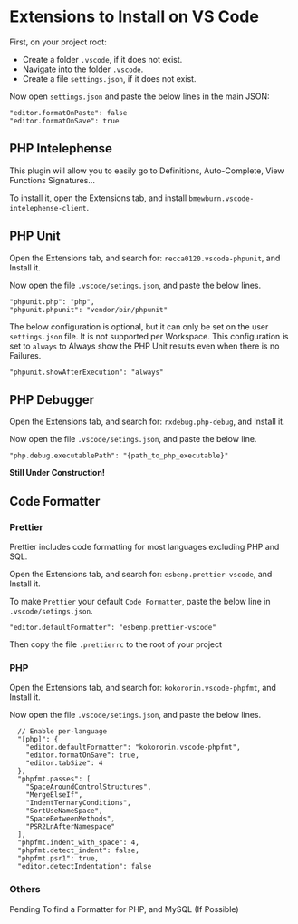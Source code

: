 # Extensions to Install on VS Code

First, on your project root:

-   Create a folder `.vscode`, if it does not exist.
-   Navigate into the folder `.vscode`.
-   Create a file `settings.json`, if it does not exist.

Now open `settings.json` and paste the below lines in the main JSON:

```
"editor.formatOnPaste": false
"editor.formatOnSave": true
```

## PHP Intelephense

This plugin will allow you to easily go to Definitions, Auto-Complete, View Functions Signatures...

To install it, open the Extensions tab, and install `bmewburn.vscode-intelephense-client`.

## PHP Unit

Open the Extensions tab, and search for: `recca0120.vscode-phpunit`, and Install it.

Now open the file `.vscode/setings.json`, and paste the below lines.

```
"phpunit.php": "php",
"phpunit.phpunit": "vendor/bin/phpunit"
```

The below configuration is optional, but it can only be set on the user `settings.json` file. It is not supported per Workspace.
This configuration is set to `always` to Always show the PHP Unit results even when there is no Failures.

```
"phpunit.showAfterExecution": "always"
```

## PHP Debugger

Open the Extensions tab, and search for: `rxdebug.php-debug`, and Install it.

Now open the file `.vscode/setings.json`, and paste the below line.

```
"php.debug.executablePath": "{path_to_php_executable}"
```

**Still Under Construction!**

## Code Formatter

### Prettier

Prettier includes code formatting for most languages excluding PHP and SQL.

Open the Extensions tab, and search for: `esbenp.prettier-vscode`, and Install it.

To make `Prettier` your default `Code Formatter`, paste the below line in `.vscode/setings.json`.

```
"editor.defaultFormatter": "esbenp.prettier-vscode"
```

Then copy the file `.prettierrc` to the root of your project

### PHP

Open the Extensions tab, and search for: `kokororin.vscode-phpfmt`, and Install it.

Now open the file `.vscode/setings.json`, and paste the below lines.

```
  // Enable per-language
  "[php]": {
    "editor.defaultFormatter": "kokororin.vscode-phpfmt",
    "editor.formatOnSave": true,
    "editor.tabSize": 4
  },
  "phpfmt.passes": [
    "SpaceAroundControlStructures",
    "MergeElseIf",
    "IndentTernaryConditions",
    "SortUseNameSpace",
    "SpaceBetweenMethods",
    "PSR2LnAfterNamespace"
  ],
  "phpfmt.indent_with_space": 4,
  "phpfmt.detect_indent": false,
  "phpfmt.psr1": true,
  "editor.detectIndentation": false

```

### Others

Pending To find a Formatter for PHP, and MySQL (If Possible)

